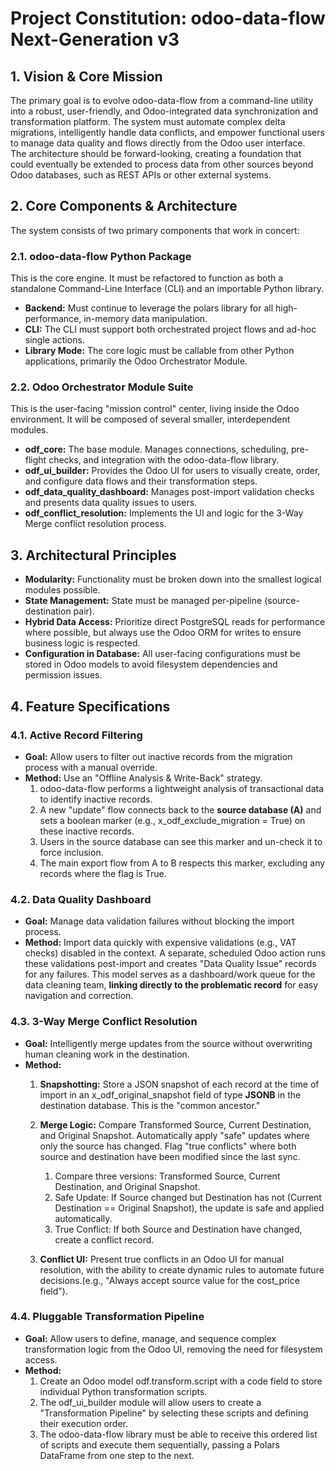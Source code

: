 # **Project Constitution: odoo-data-flow Next-Generation v3**

## **1\. Vision & Core Mission**

The primary goal is to evolve odoo-data-flow from a command-line utility into a robust, user-friendly, and Odoo-integrated data synchronization and transformation platform. The system must automate complex delta migrations, intelligently handle data conflicts, and empower functional users to manage data quality and flows directly from the Odoo user interface.  
The architecture should be forward-looking, creating a foundation that could eventually be extended to process data from other sources beyond Odoo databases, such as REST APIs or other external systems.

## **2\. Core Components & Architecture**

The system consists of two primary components that work in concert:

### **2.1. odoo-data-flow Python Package**

This is the core engine. It must be refactored to function as both a standalone Command-Line Interface (CLI) and an importable Python library.

* **Backend:** Must continue to leverage the polars library for all high-performance, in-memory data manipulation.  
* **CLI:** The CLI must support both orchestrated project flows and ad-hoc single actions.  
* **Library Mode:** The core logic must be callable from other Python applications, primarily the Odoo Orchestrator Module.

### **2.2. Odoo Orchestrator Module Suite**

This is the user-facing "mission control" center, living inside the Odoo environment. It will be composed of several smaller, interdependent modules.

* **odf\_core:** The base module. Manages connections, scheduling, pre-flight checks, and integration with the odoo-data-flow library.  
* **odf\_ui\_builder:** Provides the Odoo UI for users to visually create, order, and configure data flows and their transformation steps.  
* **odf\_data\_quality\_dashboard:** Manages post-import validation checks and presents data quality issues to users.  
* **odf\_conflict\_resolution:** Implements the UI and logic for the 3-Way Merge conflict resolution process.

## **3\. Architectural Principles**

* **Modularity:** Functionality must be broken down into the smallest logical modules possible.  
* **State Management:** State must be managed per-pipeline (source-destination pair).  
* **Hybrid Data Access:** Prioritize direct PostgreSQL reads for performance where possible, but always use the Odoo ORM for writes to ensure business logic is respected.  
* **Configuration in Database:** All user-facing configurations must be stored in Odoo models to avoid filesystem dependencies and permission issues.

## **4\. Feature Specifications**

### **4.1. Active Record Filtering**

* **Goal:** Allow users to filter out inactive records from the migration process with a manual override.  
* **Method:** Use an "Offline Analysis & Write-Back" strategy.  
  1. odoo-data-flow performs a lightweight analysis of transactional data to identify inactive records.  
  2. A new "update" flow connects back to the **source database (A)** and sets a boolean marker (e.g., x\_odf\_exclude\_migration \= True) on these inactive records.  
  3. Users in the source database can see this marker and un-check it to force inclusion.  
  4. The main export flow from A to B respects this marker, excluding any records where the flag is True.

### **4.2. Data Quality Dashboard**

* **Goal:** Manage data validation failures without blocking the import process.  
* **Method:** Import data quickly with expensive validations (e.g., VAT checks) disabled in the context. A separate, scheduled Odoo action runs these validations post-import and creates "Data Quality Issue" records for any failures. This model serves as a dashboard/work queue for the data cleaning team, **linking directly to the problematic record** for easy navigation and correction.

### **4.3. 3-Way Merge Conflict Resolution**

* **Goal:** Intelligently merge updates from the source without overwriting human cleaning work in the destination.  
* **Method:**  
  1. **Snapshotting:** Store a JSON snapshot of each record at the time of import in an x\_odf\_original\_snapshot field of type **JSONB** in the destination database. This is the "common ancestor."  
  2. **Merge Logic:** Compare Transformed Source, Current Destination, and Original Snapshot. Automatically apply "safe" updates where only the source has changed. Flag "true conflicts" where both source and destination have been modified since the last sync.

     1. Compare three versions: Transformed Source, Current Destination, and Original Snapshot.  
     2. Safe Update: If Source changed but Destination has not (Current Destination \== Original Snapshot), the update is safe and applied automatically.  
     3. True Conflict: If both Source and Destination have changed, create a conflict record.  
  3. **Conflict UI:** Present true conflicts in an Odoo UI for manual resolution, with the ability to create dynamic rules to automate future decisions.(e.g., "Always accept source value for the cost\_price field").

### **4.4. Pluggable Transformation Pipeline**

* **Goal:** Allow users to define, manage, and sequence complex transformation logic from the Odoo UI, removing the need for filesystem access.  
* **Method:**  
  1. Create an Odoo model odf.transform.script with a code field to store individual Python transformation scripts.  
  2. The odf\_ui\_builder module will allow users to create a "Transformation Pipeline" by selecting these scripts and defining their execution order.  
  3. The odoo-data-flow library must be able to receive this ordered list of scripts and execute them sequentially, passing a Polars DataFrame from one step to the next.